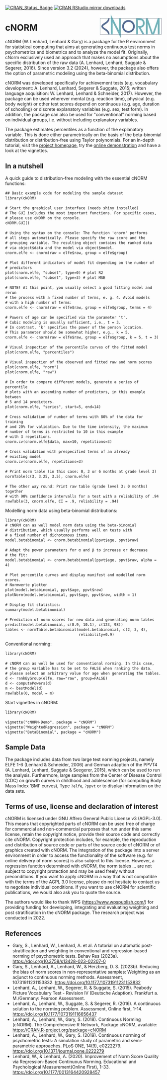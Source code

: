 [![CRAN_Status_Badge](https://www.r-pkg.org/badges/version/cNORM)](https://cran.r-project.org/package=cNORM)
[![CRAN RStudio mirror downloads](https://cranlogs.r-pkg.org/badges/cNORM)](https://cran.r-project.org/package=cNORM)

<img src="vignettes/logo.png" align=right style="border:0;">

# cNORM

 cNORM (W. Lenhard, Lenhard & Gary) is a package for the R environment for statistical computing that aims at generating continuous test norms in psychometrics and biometrics and to analyze the model fit. Originally, cNorm exclusively used an approach that makes no assumptions about the specific distribution of the raw data (A. Lenhard, Lenhard, Suggate & Segerer, 2016). Since version 3.2 (2024), however, the package also offers the option of parametric modeling using the beta-binomial distribution.

cNORM was developed specifically for achievement tests (e.g. vocabulary development: A. Lenhard, Lenhard, Segerer & Suggate, 2015; written language acquisition: W. Lenhard, Lenhard & Schneider, 2017). However, the package can be used wherever mental (e.g. reaction time), physical (e.g. body weight) or other test scores depend on continuous (e.g. age, duration of schooling) or discrete explanatory variables (e.g. sex, test form). In addition, the package can also be used for "conventional" norming based on individual groups, i.e. without including explanatory variables.

The package estimates percentiles as a function of the explanatory variable. This is done either parametrically on the basis of the beta-binomial distribution or distribution-free using Taylor polynomials. For an in-depth tutorial, visit the [project homepage](https://www.psychometrica.de/cNorm_en.html), try the [online demonstration](https://cnorm.shinyapps.io/cNORM/) and have a look at the vignettes.


## In a nutshell

A quick guide to distribution-free modeling with the essential cNORM functions:
```{r example}
## Basic example code for modeling the sample dataset
library(cNORM)

# Start the graphical user interface (needs shiny installed)
# The GUI includes the most important functions. For specific cases,
# please use cNORM on the console.
cNORM.GUI()

# Using the syntax on the console: The function 'cnorm' performs
# all steps automatically. Please specify the raw score and the
# grouping variable. The resulting object contains the ranked data
# via object$data and the model via object$model.
cnorm.elfe <- cnorm(raw = elfe$raw, group = elfe$group)

# Plot different indicators of model fit depending on the number of
# predictors
plot(cnorm.elfe, "subset", type=0) # plot R2
plot(cnorm.elfe, "subset", type=3) # plot MSE

# NOTE! At this point, you usually select a good fitting model and rerun
# the process with a fixed number of terms, e. g. 4. Avoid models
# with a high number of terms:
cnorm.elfe <- cnorm(raw = elfe$raw, group = elfe$group, terms = 4)

# Powers of age can be specified via the parameter 't'.
# Cubic modeling is usually sufficient, i.e., t = 3.
# In contrast, 'k' specifies the power of the person location.
# This parameter should be somewhat higher, e.g., k = 5.
cnorm.elfe <- cnorm(raw = elfe$raw, group = elfe$group, k = 5, t = 3)

# Visual inspection of the percentile curves of the fitted model
plot(cnorm.elfe, "percentiles")

# Visual inspection of the observed and fitted raw and norm scores
plot(cnorm.elfe, "norm")
plot(cnorm.elfe, "raw")

# In order to compare different models, generate a series of percentile
# plots with an ascending number of predictors, in this example between
# 5 and 14 predictors.
plot(cnorm.elfe, "series", start=5, end=14)

# Cross validation of number of terms with 80% of the data for training
# and 20% for validation. Due to the time intensity, the maximum
# number of terms is restricted to 10 in this example
# with 3 repetitions.
cnorm.cv(cnorm.elfe$data, max=10, repetitions=3)

# Cross validation with prespecified terms of an already
# existing model
cnorm.cv(cnorm.elfe, repetitions=3)

# Print norm table (in this case: 0, 3 or 6 months at grade level 3)
normTable(c(3, 3.25, 3.5), cnorm.elfe)

# The other way round: Print raw table (grade level 3; 0 months) together
# with 90% confidence intervalls for a test with a reliability of .94
rawTable(3, cnorm.elfe, CI = .9, reliability = .94)
```


Modelling norm data using beta-binomial distributions:
```{r example}
library(cNORM)
# cNORM can as well model norm data using the beta-binomial
# distribution, which usually performs well on tests with
# a fixed number of dichotomous items.
model.betabinomial <- cnorm.betabinomial(ppvt$age, ppvt$raw)

# Adapt the power parameters for α and β to increase or decrease
# the fit:
model.betabinomial <- cnorm.betabinomial(ppvt$age, ppvt$raw, alpha = 4)

# Plot percentile curves and display manifest and modelled norm scores.
# Normwerte plotten
plot(model.betabinomial, ppvt$age, ppvt$raw)
plotNorm(model.betabinomial, ppvt$age, ppvt$raw, width = 1)

# Display fit statistics:
summary(model.betabinomial)

# Prediction of norm scores for new data and generating norm tables
predict(model.betabinomial, c(8.9, 10.1), c(123, 98))
tables <- normTable.betabinomial(model.betabinomial, c(2, 3, 4),
                                 reliability=0.9)
```


Conventional norming:
```{r example}
library(cNORM)

# cNORM can as well be used for conventional norming. In this case,
# the group variable has to be set to FALSE when ranking the data.
# please select an arbitrary value for age when generating the tables.
d <- rankByGroup(elfe, raw="raw", group=FALSE)
d <- computePowers(d)
m <- bestModel(d)
rawTable(0, model = m)
```


Start vignettes in cNORM:
```{r example}
library(cNORM)

vignette("cNORM-Demo", package = "cNORM")
vignette("WeightedRegression", package = "cNORM")
vignette("BetaBinomial", package = "cNORM")
```



## Sample Data
The package includes data from two large test norming projects, namely ELFE 1-6 (Lenhard & Schneider, 2006) and German adaption of the PPVT4 (A. Lenhard, Lenhard, Suggate & Seegerer, 2015), which can be used to run the analysis. Furthermore, large samples from the Center of Disease Control (CDC) on growth curves in childhood and adolescence (for computing Body Mass Index 'BMI' curves), Type `?elfe`, `?ppvt` or to display information on the data sets.

## Terms of use, license and declaration of interest
cNORM is licensed under GNU Affero General Public License v3 (AGPL-3.0). This means that copyrighted parts of cNORM can be used free of charge for commercial and non-commercial purposes that run under this same license, retain the copyright notice, provide their source code and correctly cite cNORM. Copyright protection includes, for example, the reproduction and distribution of source code or parts of the source code of cNORM or of graphics created with cNORM. The integration of the package into a server environment in order to access the functionality of the software (e.g. for online delivery of norm scores) is also subject to this license. However, a regression function determined with cNORM, the norm tables ... are not subject to copyright protection and may be used freely without preconditions. If you want to apply cNORM in a way that is not compatible with the terms of the AGPL 3.0 license, please do not hesitate to contact us to negotiate individual conditions. If you want to use cNORM for scientific publications, we would also ask you to quote the source.

The authors would like to thank WPS (<https://www.wpspublish.com/>) for providing funding for developing, integrating and evaluating weighting and post stratification in the cNORM package. The research project was conducted in 2022. 

## References

*   Gary, S., Lenhard, W., Lenhard, A. et al. A tutorial on automatic post-stratification and weighting in conventional and regression-based norming of psychometric tests. Behav Res (2023a). https://doi.org/10.3758/s13428-023-02207-0
*   Gary, S., Lenhard, A., Lenhard, W., & Herzberg, D. S. (2023b). Reducing the bias of norm scores in non-representative samples: Weighting as an adjunct to continuous norming methods. Assessment, 10731911231153832. https://doi.org/10.1177/10731911231153832
*   Lenhard, A., Lenhard, W., Segerer, R. & Suggate, S. (2015). Peabody Picture Vocabulary Test - Revision IV (Deutsche Adaption). Frankfurt a. M./Germany: Pearson Assessment.
*   Lenhard, A., Lenhard, W., Suggate, S. & Segerer, R. (2016). A continuous solution to the norming problem. Assessment, Online first, 1-14. https://doi.org/10.1177/1073191116656437
*   Lenhard, A., Lenhard, W., Gary, S. (2018). Continuous Norming (cNORM). The Comprehensive R Network, Package cNORM, available: https://CRAN.R-project.org/package=cNORM
*   Lenhard, A., Lenhard, W., Gary, S. (2019). Continuous norming of psychometric tests: A simulation study of parametric and semi-parametric approaches. PLoS ONE, 14(9),  e0222279. https://doi.org/10.1371/journal.pone.0222279
*   Lenhard, W., & Lenhard, A. (2020). Improvement of Norm Score Quality via Regression-Based Continuous Norming. Educational and Psychological Measurement(Online First), 1-33. https://doi.org/10.1177/0013164420928457

